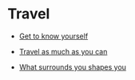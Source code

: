 # Travel


 - [Get to know yourself](../Get%20to%20know%20yourself/index.md)
    
 - [Travel as much as you can](../Travel%20as%20much%20as%20you%20can/index.md)
    
 - [What surrounds you shapes you](../What%20surrounds%20you%20shapes%20you/index.md)
    
